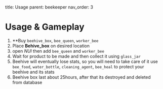 title: Usage
parent: beekeeper
nav_order: 3


# Usage & Gameplay

1. **Buy `beehive_box`, `bee_queen`, `worker_bee`
2. Place **Behive_box** on desired location
3. open *NUI* then add `bee_queen` and `worker_bee`
4. Wait for product to be made and then collect it using `glass_jar`
5. Beehive will eventually lose stats, so you will need to take care of it
   use `bee_food`, `water_bottle`, `cleaning_agent`, `bee_heal` to protect your beehive and its stats
6. Beehive box last about 25hours, after that its destroyed and deleted from database
   

